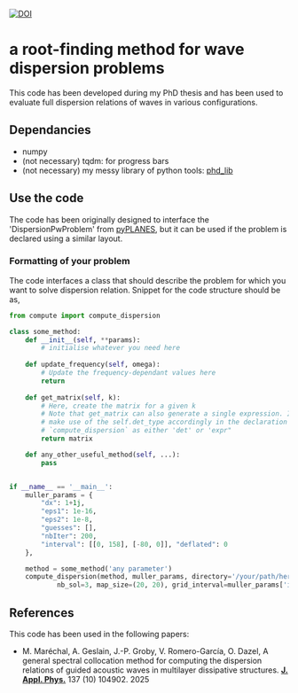 [![DOI](https://zenodo.org/badge/DOI/10.5281/zenodo.17425638.svg)](https://doi.org/10.5281/zenodo.17425638)

# a root-finding method for wave dispersion problems

This code has been developed during my PhD thesis and has been used to evaluate full dispersion relations of waves in various configurations. 

## Dependancies 
- numpy
- (not necessary) tqdm: for progress bars
- (not necessary) my messy library of python tools: [phd_lib](https://github.com/marecmat/phd_lib)

## Use the code 
The code has been originally designed to interface the 'DispersionPwProblem' from [pyPLANES](https://github.com/OlivierDAZEL/pyPLANES/tree/eTMM), but it can be used if the problem is declared using a similar layout. 

### Formatting of your problem
The code interfaces a class that should describe the problem for which you want to solve dispersion relation. Snippet for the code structure should be as,

```python
from compute import compute_dispersion

class some_method: 
    def __init__(self, **params):
        # initialise whatever you need here
    
    def update_frequency(self, omega):
        # Update the frequency-dependant values here
        return 
    
    def get_matrix(self, k):
        # Here, create the matrix for a given k
        # Note that get_matrix can also generate a single expression. If so, 
        # make use of the self.det_type accordingly in the declaration of 
        # `compute_dispersion` as either 'det' or 'expr"
        return matrix

    def any_other_useful_method(self, ...):
        pass


if __name__ == '__main__':
    muller_params = {
        "dx": 1+1j, 
        "eps1": 1e-16, 
        "eps2": 1e-8, 
        "guesses": [], 
        "nbIter": 200, 
        "interval": [[0, 158], [-80, 0]], "deflated": 0
    },

    method = some_method('any parameter')
    compute_dispersion(method, muller_params, directory='/your/path/here', 
            nb_sol=3, map_size=(20, 20), grid_interval=muller_params['interval'], verbose=2)

``` 


## References
This code has been used in the following papers: 

<!-- - M. Maréchal, O.Dazel,  V. Romero-García and J.-P. Groby, "Dispersion relations of leaky guided waves in metaporous layers", *in preparation for Phys. Rev. B* (2025) -->

- M. Maréchal, A. Geslain, J.-P. Groby, V. Romero-García, O. Dazel, A general spectral collocation method for computing the dispersion relations of guided acoustic waves in multilayer dissipative structures. [**J. Appl. Phys.**](https://doi.org/10.1063/5.0242405) 137 (10) 104902. 2025